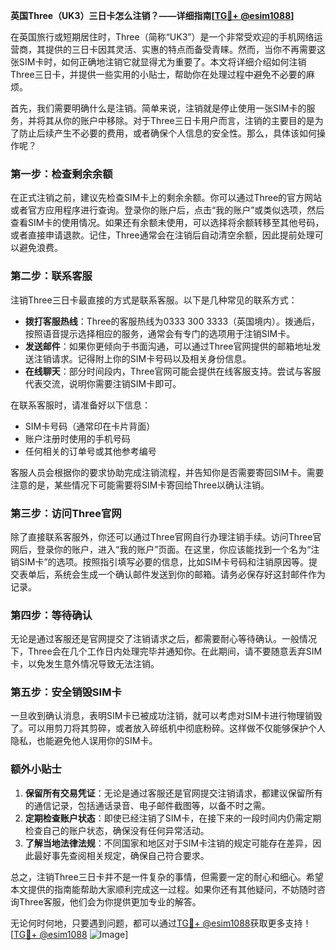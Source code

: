 **英国Three（UK3）三日卡怎么注销？——详细指南[[TG💪+ @esim1088](https://t.me/s/esim1088)]**

在英国旅行或短期居住时，Three（简称“UK3”）是一个非常受欢迎的手机网络运营商，其提供的三日卡因其灵活、实惠的特点而备受青睐。然而，当你不再需要这张SIM卡时，如何正确地注销它就显得尤为重要了。本文将详细介绍如何注销Three三日卡，并提供一些实用的小贴士，帮助你在处理过程中避免不必要的麻烦。

首先，我们需要明确什么是注销。简单来说，注销就是停止使用一张SIM卡的服务，并将其从你的账户中移除。对于Three三日卡用户而言，注销的主要目的是为了防止后续产生不必要的费用，或者确保个人信息的安全性。那么，具体该如何操作呢？

### **第一步：检查剩余余额**
在正式注销之前，建议先检查SIM卡上的剩余余额。你可以通过Three的官方网站或者官方应用程序进行查询。登录你的账户后，点击“我的账户”或类似选项，然后查看SIM卡的使用情况。如果还有余额未使用，可以选择将余额转移至其他号码，或者直接申请退款。记住，Three通常会在注销后自动清空余额，因此提前处理可以避免浪费。

### **第二步：联系客服**
注销Three三日卡最直接的方式是联系客服。以下是几种常见的联系方式：
- **拨打客服热线**：Three的客服热线为0333 300 3333（英国境内）。拨通后，按照语音提示选择相应的服务，通常会有专门的选项用于注销SIM卡。
- **发送邮件**：如果你更倾向于书面沟通，可以通过Three官网提供的邮箱地址发送注销请求。记得附上你的SIM卡号码以及相关身份信息。
- **在线聊天**：部分时间段内，Three官网可能会提供在线客服支持。尝试与客服代表交流，说明你需要注销SIM卡即可。

在联系客服时，请准备好以下信息：
- SIM卡号码（通常印在卡片背面）
- 账户注册时使用的手机号码
- 任何相关的订单号或其他参考编号

客服人员会根据你的要求协助完成注销流程，并告知你是否需要寄回SIM卡。需要注意的是，某些情况下可能需要将SIM卡寄回给Three以确认注销。

### **第三步：访问Three官网**
除了直接联系客服外，你还可以通过Three官网自行办理注销手续。访问Three官网后，登录你的账户，进入“我的账户”页面。在这里，你应该能找到一个名为“注销SIM卡”的选项。按照指引填写必要的信息，比如SIM卡号码和注销原因等。提交表单后，系统会生成一个确认邮件发送到你的邮箱。请务必保存好这封邮件作为记录。

### **第四步：等待确认**
无论是通过客服还是官网提交了注销请求之后，都需要耐心等待确认。一般情况下，Three会在几个工作日内处理完毕并通知你。在此期间，请不要随意丢弃SIM卡，以免发生意外情况导致无法注销。

### **第五步：安全销毁SIM卡**
一旦收到确认消息，表明SIM卡已被成功注销，就可以考虑对SIM卡进行物理销毁了。可以用剪刀将其剪碎，或者放入碎纸机中彻底粉碎。这样做不仅能够保护个人隐私，也能避免他人误用你的SIM卡。

### **额外小贴士**
1. **保留所有交易凭证**：无论是通过客服还是官网提交注销请求，都建议保留所有的通信记录，包括通话录音、电子邮件截图等，以备不时之需。
2. **定期检查账户状态**：即使已经注销了SIM卡，在接下来的一段时间内仍需定期检查自己的账户状态，确保没有任何异常活动。
3. **了解当地法律法规**：不同国家和地区对于SIM卡注销的规定可能存在差异，因此最好事先查阅相关规定，确保自己符合要求。

总之，注销Three三日卡并不是一件复杂的事情，但需要一定的耐心和细心。希望本文提供的指南能帮助大家顺利完成这一过程。如果你还有其他疑问，不妨随时咨询Three客服，他们会为你提供更加专业的解答。

无论何时何地，只要遇到问题，都可以通过[TG💪+ @esim1088](https://t.me/s/esim1088)获取更多支持！[[TG💪+ @esim1088](https://t.me/s/esim1088) ![Image](https://i.postimg.cc/4NQfJmqS/Snipaste-2025-05-13-00-14-12.png)]